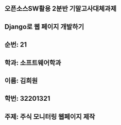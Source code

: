 ## 오픈소스SW활용 2분반 기말고사대체과제
## Django로 웹 페이지 개발하기
## 순번: 21
## 학과: 소프트웨어학과 
## 이름: 김희원
## 학번: 32201321
## 주제: 주식 모니터링 웹페이지 제작